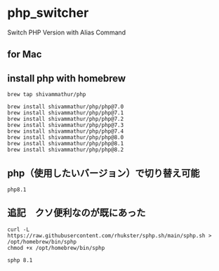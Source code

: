 # php_switcher
Switch PHP Version with Alias Command

## for Mac
## install php with homebrew
    brew tap shivammathur/php

    brew install shivammathur/php/php@7.0
    brew install shivammathur/php/php@7.1
    brew install shivammathur/php/php@7.2
    brew install shivammathur/php/php@7.3
    brew install shivammathur/php/php@7.4
    brew install shivammathur/php/php@8.0
    brew install shivammathur/php/php@8.1
    brew install shivammathur/php/php@8.2

## php（使用したいバージョン）で切り替え可能
    php8.1

## 追記　クソ便利なのが既にあった
    curl -L https://raw.githubusercontent.com/rhukster/sphp.sh/main/sphp.sh > /opt/homebrew/bin/sphp
    chmod +x /opt/homebrew/bin/sphp

    sphp 8.1
